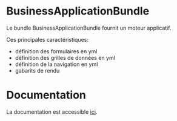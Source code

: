 BusinessApplicationBundle
=========================

Le bundle BusinessApplicationBundle fournit un moteur applicatif.

Ces principales caractéristiques:
* définition des formulaires en yml
* définition des grilles de données en yml
* définition de la navigation en yml
* gabarits de rendu


# Documentation

La documentation est accessible [ici](https://github.com/BF13/BusinessApplicationBundle/blob/master/Resources/doc/index.md).
